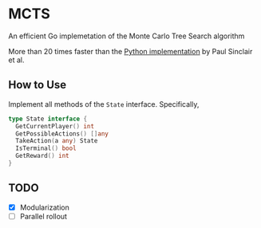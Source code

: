 # MCTS
An efficient Go implemetation of the Monte Carlo Tree Search algorithm

More than 20 times faster than the [Python implementation](https://github.com/pbsinclair42/MCTS) by Paul Sinclair et al. 

## How to Use

Implement all methods of the `State` interface. Specifically,

```go
type State interface {
  GetCurrentPlayer() int
  GetPossibleActions() []any
  TakeAction(a any) State
  IsTerminal() bool
  GetReward() int
}
```

## TODO
- [X] Modularization
- [ ] Parallel rollout
